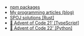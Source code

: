 - <a href="https://www.npmjs.com/~twistezo">npm packages</a>
- <a href="https://twistezo.github.io/blog/">My programming articles (blog)</a>
- <a href="https://github.com/twistezo/spoj">SPOJ solutions [Rust]</a>
- <a href="https://github.com/twistezo/advent-of-code-2021">:christmas_tree: Advent of Code 21' [TypeScript]</a>
- <a href="https://github.com/twistezo/advent-of-code-2022">:christmas_tree: Advent of Code 22' [Python]</a>
